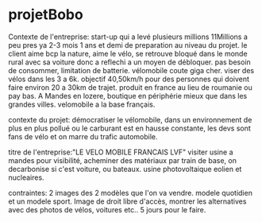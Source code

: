 # projetBobo

Contexte de l'entreprise:
start-up qui a levé plusieurs millions 11Millions a peu pres ya 2-3 mois 1 ans et demi de preparation au niveau du projet. le client aime bcp la nature, aime le vélo, se retrouve bloqué dans le monde rural avec sa voiture donc a reflechi a un moyen de débloquer. pas besoin de consommer, limitation de batterie. vélomobile coute giga cher. viser des vélos dans les 3 a 6k. objectif 40,50km/h pour des personnes qui doivent faire environ 20 a 30km de trajet.
produit en france au lieu de roumanie ou pay bas.
A Mandes en lozere, boutique en périphérie mieux que dans les grandes villes.
velomobile a la base français.

contexte du projet:
démocratiser le vélomobile, dans un environnement de plus en plus pollué ou le carburant est en hausse constante, les devs sont fans de vélo et on marre du trafic automobile.

titre de l'entreprise:"LE VELO MOBILE FRANCAIS LVF"
visiter usine a mandes pour visibilité, acheminer des matériaux par train de base, on decarbonise si c'est voiture, ou bateaux.
usine photovoltaique eolien et nucleaires.

contraintes: 
2 images des 2 modèles que l'on va vendre. modele quotidien et un modele sport. 
Image de droit libre d'accès, montrer les alternatives avec des photos de vélos, voitures etc..
5 jours pour le faire.